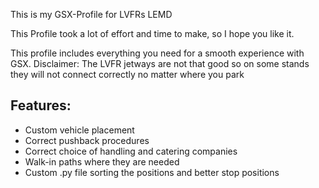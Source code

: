 <!--- Licensed Under: CC BY-NC 4.0 --->

This is my GSX-Profile for LVFRs LEMD

This Profile took a lot of effort and time to make, so I hope you like it.

This profile includes everything you need for a smooth experience with GSX. 
Disclaimer: The LVFR jetways are not that good so on some stands they will not connect correctly no matter where you park

## Features:
- Custom vehicle placement
- Correct pushback procedures
- Correct choice of handling and catering companies
- Walk-in paths where they are needed
- Custom .py file sorting the positions and better stop positions